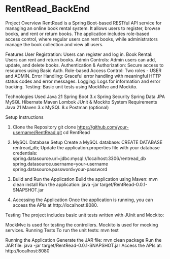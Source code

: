 # RentRead_BackEnd
Project Overview
RentRead is a Spring Boot-based RESTful API service for managing an online book rental system. It allows users to register, browse books, and rent or return books. The application includes role-based access control, where regular users can rent books, while administrators manage the book collection and view all users.

Features
User Registration: Users can register and log in.
Book Rental: Users can rent and return books.
Admin Controls: Admin users can add, update, and delete books.
Authentication & Authorization: Secure access to resources using Basic Auth.
Role-based Access Control: Two roles - USER and ADMIN.
Error Handling: Graceful error handling with meaningful HTTP status codes and error messages.
Logging: Logs for information and error tracking.
Testing: Basic unit tests using MockMvc and Mockito.


Technologies Used
Java 21
Spring Boot 3.x
Spring Security
Spring Data JPA
MySQL
Hibernate
Maven
Lombok
JUnit & Mockito
System Requirements
Java 21
Maven 3.x
MySQL 8.x
Postman (optional)


Setup Instructions
1. Clone the Repository
git clone https://github.com/your-username/RentRead.git
cd RentRead

2. MySQL Database Setup
Create a MySQL database:
CREATE DATABASE rentread_db;
Update the application.properties file with your database credentials:
spring.datasource.url=jdbc:mysql://localhost:3306/rentread_db
spring.datasource.username=your-username
spring.datasource.password=your-password

3. Build and Run the Application
Build the application using Maven:
mvn clean install
Run the application:
java -jar target/RentRead-0.0.1-SNAPSHOT.jar

4. Accessing the Application
Once the application is running, you can access the APIs at http://localhost:8080.



Testing
The project includes basic unit tests written with JUnit and Mockito:

MockMvc is used for testing the controllers.
Mockito is used for mocking services.
Running Tests
To run the unit tests:
mvn test

Running the Application
Generate the JAR file:
mvn clean package
Run the JAR file:
java -jar target/RentRead-0.0.1-SNAPSHOT.jar
Access the APIs at:
http://localhost:8080